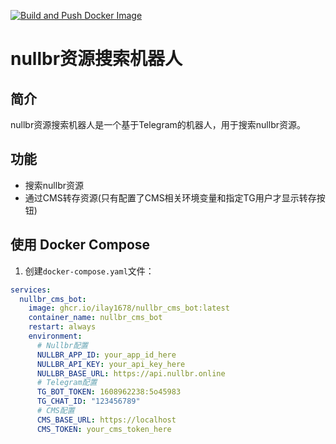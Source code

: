 [![Build and Push Docker Image](https://github.com/iLay1678/nullbr_cms_bot/actions/workflows/docker-build.yml/badge.svg)](https://github.com/iLay1678/nullbr_cms_bot/actions/workflows/docker-build.yml)
# nullbr资源搜索机器人

## 简介

nullbr资源搜索机器人是一个基于Telegram的机器人，用于搜索nullbr资源。

## 功能

- 搜索nullbr资源
- 通过CMS转存资源(只有配置了CMS相关环境变量和指定TG用户才显示转存按钮)
## 使用 Docker Compose

1. 创建`docker-compose.yaml`文件：

```yaml
services:
  nullbr_cms_bot:
    image: ghcr.io/ilay1678/nullbr_cms_bot:latest
    container_name: nullbr_cms_bot
    restart: always
    environment:
      # Nullbr配置
      NULLBR_APP_ID: your_app_id_here
      NULLBR_API_KEY: your_api_key_here
      NULLBR_BASE_URL: https://api.nullbr.online
      # Telegram配置
      TG_BOT_TOKEN: 1608962238:5o45983
      TG_CHAT_ID: "123456789"
      # CMS配置
      CMS_BASE_URL: https://localhost
      CMS_TOKEN: your_cms_token_here
```
